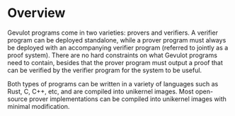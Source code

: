 # Overview

Gevulot programs come in two varieties: provers and verifiers. A verifier program can be deployed standalone, while a prover program must always be deployed with an accompanying verifier program (referred to jointly as a proof system). There are no hard constraints on what Gevulot programs need to contain, besides that the prover program must output a proof that can be verified by the verifier program for the system to be useful.

Both types of programs can be written in a variety of languages such as Rust, C, C++, etc, and are compiled into unikernel images. Most open-source prover implementations can be compiled into unikernel images with minimal modification.&#x20;
